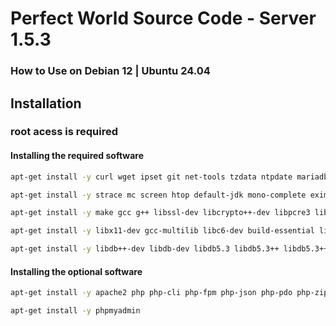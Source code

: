 
# Perfect World Source Code - Server 1.5.3

### How to Use on Debian 12 | Ubuntu 24.04




## Installation

### root acess is required

#### Installing the required software

```bash
apt-get install -y curl wget ipset git net-tools tzdata ntpdate mariadb-server mariadb-client
```
```bash
apt-get install -y strace mc screen htop default-jdk mono-complete exim4 p7zip-full libpcap-dev
```
```bash
apt-get install -y make gcc g++ libssl-dev libcrypto++-dev libpcre3 libpcre3-dev libtesseract-dev 
```
```bash
apt-get install -y libx11-dev gcc-multilib libc6-dev build-essential libtemplate-plugin-xml-perl
```
```bash
apt-get install -y libdb++-dev libdb-dev libdb5.3 libdb5.3++ libdb5.3++-dev libdb5.3-dbg libdb5.3-dev libxml2-dev
```
#### Installing the optional software
```bash
apt-get install -y apache2 php php-cli php-fpm php-json php-pdo php-zip php-gd php-mbstring php-curl php-xml php-pear php-bcmath php-cgi php-mysqli php-common php-phpseclib php-mysql
```
```bash
apt-get install -y phpmyadmin
```
